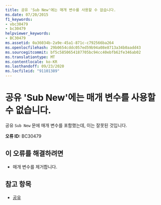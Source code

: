 ```yaml
---
title: 공유 'Sub New'에는 매개 변수를 사용할 수 없습니다.
ms.date: 07/20/2015
f1_keywords:
- vbc30479
- bc30479
helpviewer_keywords:
- BC30479
ms.assetid: 0a36034b-2a9e-45a1-871c-c792566ba264
ms.openlocfilehash: 29b0654cddc057ed59b94a08e8713a34b0aadd43
ms.sourcegitcommit: bf5c5850654187705bc94cc40ebfb62fe346ab02
ms.translationtype: MT
ms.contentlocale: ko-KR
ms.lasthandoff: 09/23/2020
ms.locfileid: "91101389"
---
```

# <a name="shared-sub-new-cannot-have-any-parameters"></a>공유 'Sub New'에는 매개 변수를 사용할 수 없습니다.

공유 `Sub New` 문에 매개 변수를 포함했는데, 이는 잘못된 것입니다.  
  
 **오류 ID:** BC30479  
  
## <a name="to-correct-this-error"></a>이 오류를 해결하려면  
  
- 매개 변수를 제거합니다.  
  
## <a name="see-also"></a>참고 항목

- [공유](../language-reference/modifiers/shared.md)
